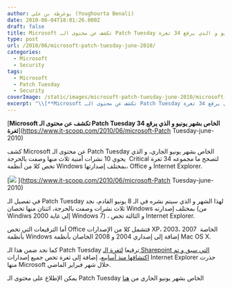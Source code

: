 ```yaml
---
author: يوغرطة بن علي (Youghourta Benali)
date: 2010-06-04T18:01:26.000Z
draft: false
title: Microsoft تكشف عن محتوى الـ Patch Tuesday الخاص بشهر يونيو و الذي يرقع 34 ثغرة
type: post
url: /2010/06/microsoft-patch-tuesday-june-2010/
categories:
  - Microsoft
  - Security
tags:
  - Microsoft
  - Patch Tuesday
  - Security
coverImage: /static/images/microsoft-patch-tuesday-june-2010/microsoft-patch.jpg
excerpt: "\\[**Microsoft تكشف عن محتوى الـ Patch Tuesday الخاص بشهر يونيو و الذي يرقع 34 ثغرة**]\\(https://www.it-scoop.com/2010/06/microsoft-Patch Tuesday-june-2010)\n\nكشف Microsoft عن محتوى الـ Patch Tuesday الخاص بشهر يونيو الجاري، و الذي يحوي 10 نشرات أمنية ثلاث منها وصفت بالحرجة \_Critical لتصحح ما مجموعه"
---
```

\[**Microsoft تكشف عن محتوى الـ Patch Tuesday الخاص بشهر يونيو و الذي يرقع 34 ثغرة**]\(https://www.it-scoop.com/2010/06/microsoft-Patch Tuesday-june-2010)

كشف Microsoft عن محتوى الـ Patch Tuesday الخاص بشهر يونيو الجاري، و الذي يحوي 10 نشرات أمنية ثلاث منها وصفت بالحرجة  Critical لتصحح ما مجموعه 34 ثغرة تخص كلا من أنظمة Windows بمختلف إصدارتها، Office و Internet Explorer.

\[![](/static/images/microsoft-patch-tuesday-june-2010/microsoft-patch.jpg) ]\(https://www.it-scoop.com/2010/06/microsoft-Patch Tuesday-june-2010)

في تفصيل الـ Patch Tuesday لهذا الشهر و الذي سيتم نشره في الـ 8 يونيو القادم، نجد ثلاث نشرات وصفت بالحرجة، اثنتان منها تخصان Windows بمختلف إصدارته (من Windiws 2000 إلى غاية Windows 7) ، و الثالثة تخص Internet Explorer.

أما الترقيعات التي تخص Office فتشمل كلا من الإصدارات XP، 2003، 2007  الخاصة بأنظمة Windows إضافة إلى إصداري 2004 و 2008 الخاصان بأنظمة Mac OS X.

كما نجد ضمن هذا الـ Patch Tuesday ترقيعا [لثغرة الـ Sharepoint التي سبق و تم اكتشافها منذ أسابيع](../../../../../2010/05/sharepoint-xss-issue/)، إضافة إلى ثغرة تخص جميع إصدارات Internet Explorer حذرت منها Microsoft خلال شهر فبراير الماضي.

يمكن الإطلاع على محتوى الـ Patch Tuesday الخاص بشهر يونيو الجاري من [هنا](http://www.microsoft.com/technet/security/bulletin/ms10-jun.mspx)
